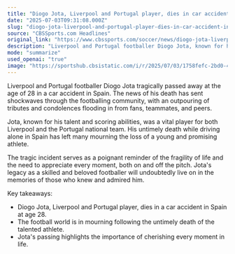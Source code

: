 ```yaml
---
title: "Diogo Jota, Liverpool and Portugal player, dies in car accident in Spain at age 28"
date: "2025-07-03T09:31:08.000Z"
slug: "diogo-jota-liverpool-and-portugal-player-dies-in-car-accident-in-spain-at-age-28"
source: "CBSSports.com Headlines"
original_link: "https://www.cbssports.com/soccer/news/diogo-jota-liverpool-and-portugal-player-dies-in-car-accident-in-spain-at-age-28/"
description: "Liverpool and Portugal footballer Diogo Jota, known for his talent and scoring abilities, tragically passed away at the age of 28 in a car accident in Spain. The news has shocked the footballing community, with tributes pouring in from fans, teammates, and peers. Jota's untimely death serves as a reminder of the fragility of life and the need to appreciate every moment, both on and off the pitch, as his legacy as a skilled and beloved footballer will live on in the memories of those who knew and admired him."
mode: "summarize"
used_openai: "true"
image: "https://sportshub.cbsistatic.com/i/r/2025/07/03/1758fefc-2bd0-4dc3-90dd-e852e6c402ee/thumbnail/1200x675/4f86f7cf938e95c61ed8793d708b3140/lfc-3.jpg"
---
```


Liverpool and Portugal footballer Diogo Jota tragically passed away at the age of 28 in a car accident in Spain. The news of his death has sent shockwaves through the footballing community, with an outpouring of tributes and condolences flooding in from fans, teammates, and peers.

Jota, known for his talent and scoring abilities, was a vital player for both Liverpool and the Portugal national team. His untimely death while driving alone in Spain has left many mourning the loss of a young and promising athlete.

The tragic incident serves as a poignant reminder of the fragility of life and the need to appreciate every moment, both on and off the pitch. Jota's legacy as a skilled and beloved footballer will undoubtedly live on in the memories of those who knew and admired him.

Key takeaways:
- Diogo Jota, Liverpool and Portugal player, dies in a car accident in Spain at age 28.
- The football world is in mourning following the untimely death of the talented athlete.
- Jota's passing highlights the importance of cherishing every moment in life.